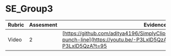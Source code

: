 # SE_Group3
| Rubric | Assesment| Evidence |
| ----------- | ----------- | -- |
| Video | 2  | [https://github.com/aditya4196/SimplyClip/tree/Group10DeveloperBranch#-punch-line](https://youtu.be/-P3LxID5QzA?t=95)https://youtu.be/-P3LxID5QzA?t=95 | 
